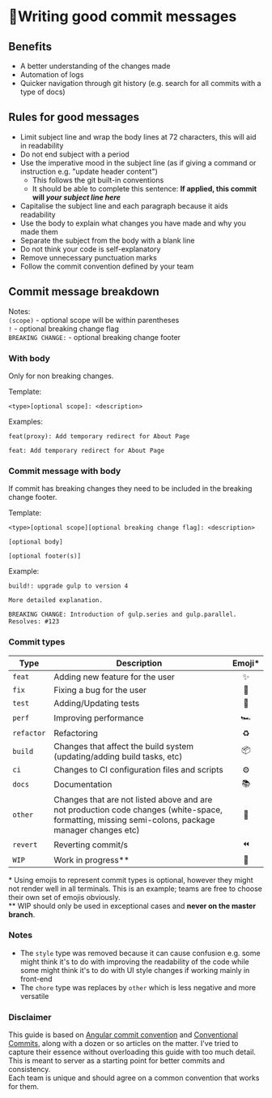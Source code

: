# 📝Writing good commit messages

## Benefits
- A better understanding of the changes made
- Automation of logs
- Quicker navigation through git history (e.g. search for all commits with a type of docs)

## Rules for good messages
- Limit subject line and wrap the body lines at 72 characters, this will aid in readability
- Do not end subject with a period
- Use the imperative mood in the subject line (as if giving a command or instruction e.g. "update header content")
    - This follows the git built-in conventions
    - It should be able to complete this sentence: **If applied, this commit will _your subject line here_**
- Capitalise the subject line and each paragraph because it aids readability
- Use the body to explain what changes you have made and why you made them
- Separate the subject from the body with a blank line
- Do not think your code is self-explanatory
- Remove unnecessary punctuation marks
- Follow the commit convention defined by your team

## Commit message breakdown
Notes:<br />
`(scope)` - optional scope will be within parentheses<br />
`!` - optional breaking change flag<br />
`BREAKING CHANGE:` - optional breaking change footer

### With body
Only for non breaking changes.

Template:<br />
```
<type>[optional scope]: <description>
```
Examples:
```
feat(proxy): Add temporary redirect for About Page
```
```
feat: Add temporary redirect for About Page
```
### Commit message with body
If commit has breaking changes they need to be included in the breaking change footer.

Template:
```
<type>[optional scope][optional breaking change flag]: <description>

[optional body]

[optional footer(s)]
```
Example:
```
build!: upgrade gulp to version 4

More detailed explanation.

BREAKING CHANGE: Introduction of gulp.series and gulp.parallel.
Resolves: #123 
```

### Commit types

| Type       | Description                                                                  | Emoji* |
|------------|------------------------------------------------------------------------------|:------:|
| `feat`     | Adding new feature for the user                                              |✨      |
| `fix`      | Fixing a bug for the user                                                    |🐛      |
| `test`     | Adding/Updating tests                                                        |🔬      |
| `perf`     | Improving performance                                                        |🏎      |
| `refactor` | Refactoring                                                                  |♻       |
| `build`    | Changes that affect the build system (updating/adding build tasks, etc)      |📦      |
| `ci`       | Changes to CI configuration files and scripts                                |⚙       |
| `docs`     | Documentation                                                                |📚      |
| `other`    | Changes that are not listed above and are not production code changes (white-space, formatting, missing semi-colons, package manager changes etc) |🧰      |
| `revert`   | Reverting commit/s                                                           |⏪      |
| `WIP`      | Work in progress**      |🚧      |

\* Using emojis to represent commit types is optional, however they might not render well in all terminals. This is an example; teams are free to choose their own set of emojis obviously.<br />
\** WIP should only be used in exceptional cases and **never on the master branch**.

### Notes
- The `style` type was removed because it can cause confusion e.g. some might think it's to do with improving the readability of the code while some might think it's to do with UI style changes if working mainly in front-end 
- The `chore` type was replaces by `other` which is less negative and more versatile

### Disclaimer
This guide is based on [Angular commit convention](https://docs.google.com/document/d/1QrDFcIiPjSLDn3EL15IJygNPiHORgU1_OOAqWjiDU5Y/edit) and [Conventional Commits](https://www.conventionalcommits.org/en/v1.0.0/), along with a dozen or so articles on the matter. I've tried to capture their essence without overloading this guide with too much detail. This is meant to server as a starting point for better commits and consistency.<br />
Each team is unique and should agree on a common convention that works for them. 

